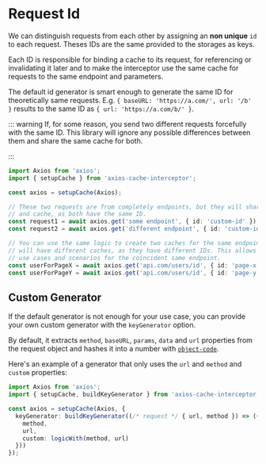 # Request Id

We can distinguish requests from each other by assigning an **non unique** `id` to
each request. Theses IDs are the same provided to the storages as keys.

Each ID is responsible for binding a cache to its request, for referencing or
invalidating it later and to make the interceptor use the same cache for requests to the
same endpoint and parameters.

The default id generator is smart enough to generate the same ID for theoretically same
requests. E.g. `{ baseURL: 'https://a.com/', url: '/b' }` results to the same ID as
`{ url: 'https://a.com/b/' }`.

::: warning If, for some reason, you send two different requests forcefully with the same
ID. This library will ignore any possible differences between them and share the same
cache for both.

:::

```ts
import Axios from 'axios';
import { setupCache } from 'axios-cache-interceptor';

const axios = setupCache(Axios);

// These two requests are from completely endpoints, but they will share the same resources
// and cache, as both have the same ID.
const request1 = await axios.get('some endpoint', { id: 'custom-id' });
const request2 = await axios.get('different endpoint', { id: 'custom-id' });

// You can use the same logic to create two caches for the same endpoint. These two requests
// will have different caches, as they have different IDs. This allows you to have different
// use cases and scenarios for the coincident same endpoint.
const userForPageX = await axios.get('api.com/users/id', { id: 'page-x' });
const userForPageY = await axios.get('api.com/users/id', { id: 'page-y' });
```

## Custom Generator

If the default generator is not enough for your use case, you can provide your own custom
generator with the `keyGenerator` option.

By default, it extracts `method`, `baseURL`, `params`, `data` and `url` properties from
the request object and hashes it into a number with
[`object-code`](https://www.npmjs.com/package/object-code).

Here's an example of a generator that only uses the `url` and `method` and `custom`
properties:

```ts
import Axios from 'axios';
import { setupCache, buildKeyGenerator } from 'axios-cache-interceptor';

const axios = setupCache(Axios, {
  keyGenerator: buildKeyGenerator((/* request */ { url, method }) => ({
    method,
    url,
    custom: logicWith(method, url)
  }))
});
```
